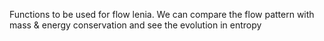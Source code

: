 Functions to be used for flow lenia.
We can compare the flow pattern with mass & energy conservation and see the evolution in entropy